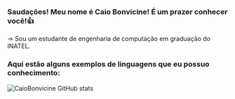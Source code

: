 ### Saudações! Meu nome é Caio Bonvicine! É um prazer conhecer você!👍

-> Sou um estudante de engenharia de computação em graduação do INATEL.

### Aqui estão alguns exemplos de linguagens que eu possuo conhecimento:
![CaioBonvicine GitHub stats](https://github-readme-stats.vercel.app/api/top-langs/?username=CaioBonvicine&theme=blue-green)

